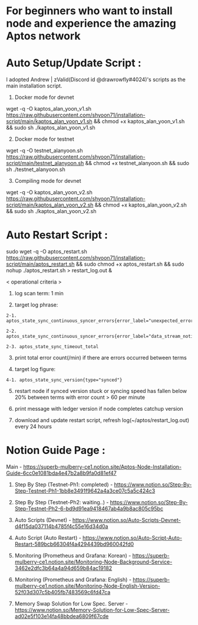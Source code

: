 # For beginners who want to install node and experience the amazing Aptos network

# Auto Setup/Update Script :

I adopted Andrew | zValid(Discord id @drawrowfly#4024)'s scripts as the main installation script.

  1. Docker mode for devnet
  
  wget -q -O kaptos_alan_yoon_v1.sh https://raw.githubusercontent.com/shyoon71/installation-script/main/kaptos_alan_yoon_v1.sh && chmod +x kaptos_alan_yoon_v1.sh && sudo sh ./kaptos_alan_yoon_v1.sh

  2. Docker mode for testnet
  
  wget -q -O testnet_alanyoon.sh https://raw.githubusercontent.com/shyoon71/installation-script/main/testnet_alanyoon.sh && chmod +x testnet_alanyoon.sh && sudo sh ./testnet_alanyoon.sh

  3. Compiling mode for devnet
  
  wget -q -O kaptos_alan_yoon_v2.sh https://raw.githubusercontent.com/shyoon71/installation-script/main/kaptos_alan_yoon_v2.sh && chmod +x kaptos_alan_yoon_v2.sh && sudo sh ./kaptos_alan_yoon_v2.sh

# Auto Restart Script :
  
  sudo wget -q -O aptos_restart.sh https://raw.githubusercontent.com/shyoon71/installation-script/main/aptos_restart.sh && sudo chmod +x aptos_restart.sh && sudo nohup ./aptos_restart.sh > restart_log.out &

< operational criteria >

  1. log scan term: 1 min
  
  2. target log phrase:
 
    2-1. aptos_state_sync_continuous_syncer_errors{error_label="unexpected_error"}

    2-2. aptos_state_sync_continuous_syncer_errors{error_label="data_stream_notification_timeout"}
    
    2-3. aptos_state_sync_timeout_total
  
  3. print total error count(/min) if there are errors occurred between terms
  
  4. target log figure: 

    4-1. aptos_state_sync_version{type="synced"}
  
  5. restart node if synced version stuck or syncing speed has fallen below 20% between terms with error count > 60 per minute
  
  6. print message with ledger version if node completes catchup version 
  
  7. download and update restart script, refresh log(~/aptos/restart_log.out) every 24 hours 

# Notion Guide Page :

 Main - https://superb-mulberry-ce1.notion.site/Aptos-Node-Installation-Guide-6cc0e1081bda4e47b2a8b9fa0d81ef47

  1. Step By Step (Testnet-Ph1: completed) - https://www.notion.so/Step-By-Step-Testnet-Ph1-1bb8e3491f9642a4a3ce07c5a5c424c3

  2. Step By Step (Testnet-Ph2: waiting..) - https://www.notion.so/Step-By-Step-Testnet-Ph2-6-bd9d91ea9418467ab4a9b8ac805c95bc

  3. Auto Scripts (Devnet) - https://www.notion.so/Auto-Scripts-Devnet-d4f15da037114b4785f4c55e16d34d0a

  4. Auto Script (Auto Restart) - https://www.notion.so/Auto-Script-Auto-Restart-589bcb66304f4a4294439bd960042fd0

  5. Monitoring (Prometheus and Grafana: Korean) - https://superb-mulberry-ce1.notion.site/Monitoring-Node-Background-Service-3462e2dfc3b64a4a94d659b84ac19182

  6. Monitoring (Prometheus and Grafana: English) - https://superb-mulberry-ce1.notion.site/Monitoring-Node-English-Version-52f03d307c5b405fb7483569c6fd47ca

  7. Memory Swap Solution for Low Spec. Server - https://www.notion.so/Memory-Solution-for-Low-Spec-Server-ad02e5f103e14fa48bbdea6809f67cde
